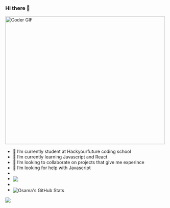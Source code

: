### Hi there 👋
<img src="https://media.giphy.com/media/SWoSkN6DxTszqIKEqv/giphy.gif" alt="Coder GIF" width="500" height="400">


 - 🔭 I’m currently student at Hackyourfuture coding school
 - 🌱 I’m currently learning Javascript and React
 - 👯 I’m looking to collaborate on projects that give me experince 
 - 🤔 I’m looking for help with Javascript
 - 
 -  <img align="center" src="https://github-readme-stats.vercel.app/api/top-langs/?username=osamaalpha&hide=java,html&title_color=ffffff&text_color=c9cacc&icon_color=2bbc8a&bg_color=1d1f21" />
 -  
 -   <img align="center" src="https://github-readme-stats.vercel.app/api?username=osamaalpha&show_icons=true&line_height=27&count_private=true&title_color=ffffff&text_color=c9cacc&icon_color=2bbc8a&bg_color=1d1f21" alt="Osama's GitHub Stats" />
</a>

<a href="https://www.linkedin.com/in/osama-mohamed-69a2a5208/"><img src="https://img.shields.io/badge/LinkedIn-0077B5?style=for-the-badge&logo=linkedin&logoColor=white" /> </a>
